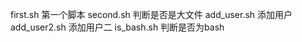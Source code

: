 first.sh      第一个脚本
second.sh     判断是否是大文件
add_user.sh   添加用户
add_user2.sh  添加用户二
is_bash.sh    判断是否为bash